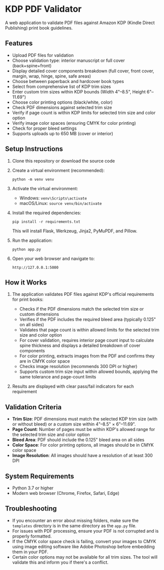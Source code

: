 # KDP PDF Validator

A web application to validate PDF files against Amazon KDP (Kindle Direct Publishing) print book guidelines.

## Features

- Upload PDF files for validation
- Choose validation type: interior manuscript or full cover (back+spine+front)
- Display detailed cover components breakdown (full cover, front cover, margin, wrap, hinge, spine, safe areas)
- Choose between paperback and hardcover book types
- Select from comprehensive list of KDP trim sizes
- Enter custom trim sizes within KDP bounds (Width 4"–8.5", Height 6"–11.69")
- Choose color printing options (black/white, color)
- Check PDF dimensions against selected trim size
- Verify if page count is within KDP limits for selected trim size and color option
- Verify image color spaces (ensuring CMYK for color printing)
- Check for proper bleed settings
- Supports uploads up to 650 MB (cover or interior)

## Setup Instructions

1. Clone this repository or download the source code

2. Create a virtual environment (recommended):
   ```
   python -m venv venv
   ```

3. Activate the virtual environment:
   - Windows: `venv\Scripts\activate`
   - macOS/Linux: `source venv/bin/activate`

4. Install the required dependencies:
   ```
   pip install -r requirements.txt
   ```
   This will install Flask, Werkzeug, Jinja2, PyMuPDF, and Pillow.

5. Run the application:
   ```
   python app.py
   ```

6. Open your web browser and navigate to:
   ```
   http://127.0.0.1:5000
   ```

## How it Works

1. The application validates PDF files against KDP's official requirements for print books:
   - Checks if the PDF dimensions match the selected trim size or custom dimensions
   - Verifies if the PDF includes the required bleed area (typically 0.125" on all sides)
   - Validates that page count is within allowed limits for the selected trim size and color option
   - For cover validation, requires interior page count input to calculate spine thickness and displays a detailed breakdown of cover components
   - For color printing, extracts images from the PDF and confirms they are in CMYK color space
   - Checks image resolution (recommends 300 DPI or higher)
   - Supports custom trim size input within allowed bounds, applying the same tolerance and page-count limits

2. Results are displayed with clear pass/fail indicators for each requirement

## Validation Criteria

- **Trim Size**: PDF dimensions must match the selected KDP trim size (with or without bleed) or a custom size within 4"–8.5" × 6"–11.69".
- **Page Count**: Number of pages must be within KDP's allowed range for the selected trim size and color option
- **Bleed Area**: PDF should include the 0.125" bleed area on all sides
- **Color Space**: For color printing options, all images should be in CMYK color space
- **Image Resolution**: All images should have a resolution of at least 300 DPI

## System Requirements

- Python 3.7 or higher
- Modern web browser (Chrome, Firefox, Safari, Edge)

## Troubleshooting

- If you encounter an error about missing folders, make sure the `templates` directory is in the same directory as the `app.py` file.
- For issues with PDF processing, ensure your PDF is not corrupted and is properly formatted.
- If the CMYK color space check is failing, convert your images to CMYK using image editing software like Adobe Photoshop before embedding them in your PDF.
- Certain color options may not be available for all trim sizes. The tool will validate this and inform you if there's a conflict. 